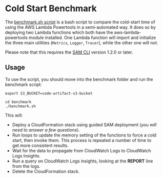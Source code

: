 # Cold Start Benchmark

The [benchmark.sh script](./benchmark.sh) is a bash script to compare the cold-start time of using the AWS Lambda Powertools in a semi-automated way. It does so by deploying two Lambda functions which both have the aws-lambda-powertools module installed. One Lambda function will import and initialize the three main utilities (`Metrics`, `Logger`, `Tracer`), while the other one will not.

Please note that this requires the [SAM CLI](https://github.com/aws/aws-sam-cli) version 1.2.0 or later.

## Usage

To use the script, you should move into the benchmark folder and run the benchmark script:

```
export S3_BUCKET=code-artifact-s3-bucket

cd benchmark
./benchmark.sh
```

This will:

* Deploy a CloudFormation stack using guided SAM deployment (*you will need to answer a few questions*).
* Run loops to update the memory setting of the functions to force a cold start, then invoke them. This process is repeated a number of time to get more consistent results.
* Wait for the data to propagate from CloudWatch Logs to CloudWatch Logs Insights.
* Run a query on CloudWatch Logs insights, looking at the **REPORT** line from the logs.
* Delete the CloudFormation stack.
